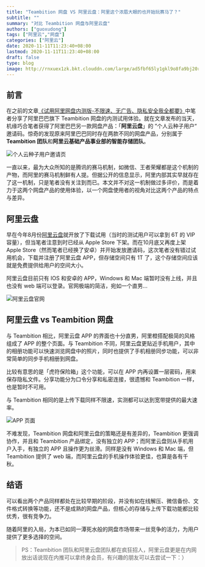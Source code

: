 ```yaml
---
title: "Teambition 网盘 VS 阿里云盘：阿里这个浓眉大眼的也开始玩赛马了？"
subtitle: ""
summary: "对比 Teambition 网盘与阿里云盘"
authors: ["guoxudong"]
tags: ["阿里云","网盘"]
categories: ["阿里云"]
date: 2020-11-11T11:23:40+08:00
lastmod: 2020-11-11T11:23:40+08:00
draft: false
type: blog
image: http://rnxuex1zk.bkt.clouddn.com/large/ad5fbf65ly1gkl9o8fa9bj20r80ku12t.jpg
---
```

## 前言

在之前的文章[《试用阿里网盘内测版-不限速、无广告、隐私安全我全都要》](../alibaba-teambition-disk/)中笔者分享了阿里巴巴旗下 Teambition 网盘的内测试用体验。就在文章发布的当天，机缘巧合笔者获得了阿里巴巴另一款网盘产品：「**阿里云盘**」的 ”个人云种子用户“ 邀请码。惊奇的发现原来阿里巴巴同时存在两款不同的网盘产品，分别属于 **Teambition 团队**和**阿里云基础产品事业部的智能存储团队**。

![个人云种子用户邀请页](http://rnxuex1zk.bkt.clouddn.com/large/ad5fbf65gy1gkl3hrdu81j20k80z27ii.jpg)

一直以来，最为大众所知的是腾讯的赛马机制，如微信、王者荣耀都是这个机制的产物，而阿里的赛马机制鲜有人提。但据公开的信息显示，阿里内部其实早就存在了这一机制，只是笔者没有关注到而已。本文并不对这一机制做过多评价，而是着力于这两个网盘产品的使用体验，以一个网盘使用者的视角对比这两个产品的特点与差异。

## 阿里云盘

早在今年8月份[阿里云盘](https://www.aliyundrive.com/)就开放了下载试用（当时的测试用户可以拿到 6T 的 VIP 容量），但当笔者注意到时已经从 Apple Store 下架。而在10月底又再度上架 Apple Store（然而笔者已经换了安卓）并开始发放邀请码，这次笔者没有错过试用机会，下载并注册了阿里云盘 APP，但存储空间只有 1T 了，这个存储空间应该就是免费提供给用户的空间大小。

阿里云盘目前只有 IOS 和安卓的 APP，Windows 和 Mac 端暂时没有上线，并且也没有 web 端可以登录。官网极端的简洁，宛如一个直男...

![阿里云盘官网](http://rnxuex1zk.bkt.clouddn.com/large/ad5fbf65gy1gkl80aczdnj21h70q67wh.jpg)

## 阿里云盘 vs Teambition 网盘

与 Teambition 相比，阿里云盘 APP 的界面也十分直男，阿里橙搭配极简的风格组成了 APP 的整个页面。与 Teambition 不同，阿里云盘更贴近手机用户，其中的相册功能可以快速浏览网盘中的照片，同时也提供了手机相册同步功能，可以非常简单的同步手机相册到网盘。

比较有意思的是「虎符保险箱」这个功能，可以在 APP 内再设置一层密码，用来保存隐私文件。分享功能分为口令分享和私密连接，很遗憾和 Teambition 一样，也是暂时不可用。

与 Teambition 相同的是上传下载同样不限速，实测都可以达到宽带提供的最大速率。

![APP 页面](http://rnxuex1zk.bkt.clouddn.com/large/ad5fbf65ly1gkl84rikc7j20u01t0403.jpg)

不难发现，Teambition 网盘和阿里云盘的策略还是有差异的，Teambition 更强调协作，并且和 Teambition 产品绑定，没有独立的 APP；而阿里云盘则从手机用户入手，有独立的 APP 且操作更为丝滑。同样是没有 Windows 和 Mac 端，但 Teambition 提供了 web 端，而阿里云盘的手机操作体验更佳，也算是各有千秋。

## 结语

可以看出两个产品同样都处在比较早期的阶段，并没有如在线解压、微信备份、文件格式转换等功能，还不是成熟的网盘产品，但核心的存储与上传下载功能都比较优秀，很有竞争力。

随着阿里的入局，为本已如同一潭死水般的网盘市场带来一丝竞争的活力，为用户提供了更多选择的空间。

>PS：Teambition 团队和阿里云盘团队都在疯狂招人，阿里云盘更是在内网放出话说现在内推可以拿终身会员，有兴趣的朋友可以去尝试一下：）
